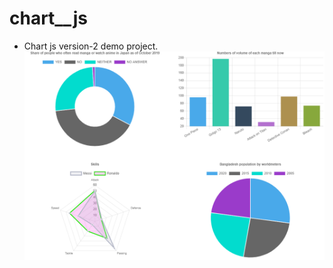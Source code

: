 # chart__js 
* Chart js version-2 demo project.
![Example screenshot](https://github.com/nou-ros/JsLab/blob/master/_03_chart_js/chartjs.png)
